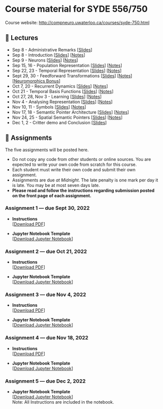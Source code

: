 # Course material for SYDE 556/750

Course website: http://compneuro.uwaterloo.ca/courses/syde-750.html

## 🎒 Lectures

- Sep 8 - Administrative Remarks [[Slides](https://github.com/celiasmith/syde556-f22/raw/master/lectures/lecture_00/syde556_lecture_00_slides_distr.pdf)]
- Sep 8 - Introduction [[Slides](https://github.com/celiasmith/syde556-f22/raw/master/lectures/lecture_01/syde556_lecture_01_slides_distr.pdf)] [[Notes](https://github.com/celiasmith/syde556-f22/raw/master/lectures/lecture_01/syde556_lecture_01_notes.pdf)]
- Sep 9 - Neurons [[Slides](https://github.com/celiasmith/syde556-f22/raw/master/lectures/lecture_02/syde556_lecture_02_slides_distr.pdf)] [[Notes](https://github.com/celiasmith/syde556-f22/raw/master/lectures/lecture_02/syde556_lecture_02_notes.pdf)]
- Sep 15, 16 - Population Representation [[Slides](https://github.com/celiasmith/syde556-f22/raw/master/lectures/lecture_03/syde556_lecture_03_slides_distr.pdf)] [[Notes](https://github.com/celiasmith/syde556-f22/raw/master/lectures/lecture_03/syde556_lecture_03_notes.pdf)]
- Sep 22, 23 - Temporal Representation [[Slides](https://github.com/celiasmith/syde556-f22/raw/master/lectures/lecture_04/syde556_lecture_04_slides_distr.pdf)] [[Notes](https://github.com/celiasmith/syde556-f22/raw/master/lectures/lecture_04/syde556_lecture_04_notes.pdf)]
- Sept 29, 30 - Feedforward Transformations [[Slides](https://github.com/celiasmith/syde556-f22/raw/master/lectures/lecture_05/syde556_lecture_05_slides_distr.pdf)] [[Notes](https://github.com/celiasmith/syde556-f22/raw/master/lectures/lecture_05/syde556_lecture_05_notes.pdf)][[Neuromorphics Bonus](https://github.com/celiasmith/syde556-f22/raw/master/lectures/lecture_05/neuromorphics_intro_2022.pdf)]
- Oct 7, 20 - Recurrent Dynamics [[Slides](https://github.com/celiasmith/syde556-f22/raw/master/lectures/lecture_06/syde556_lecture_06_slides_distr.pdf)] [[Notes](https://github.com/celiasmith/syde556-f22/raw/master/lectures/lecture_06/syde556_lecture_06_notes.pdf)]
- Oct 21 - Temporal Basis Functions [[Slides](https://github.com/celiasmith/syde556-f22/raw/master/lectures/lecture_07/syde556_lecture_07_slides_distr.pdf)] [[Notes](https://github.com/celiasmith/syde556-f22/raw/master/lectures/lecture_07/syde556_lecture_07_notes.pdf)]
- Oct 27, 28, Nov 3 - Learning [[Slides](https://github.com/celiasmith/syde556-f22/raw/master/lectures/lecture_08/syde556_lecture_08_slides_distr.pdf)] [[Notes](https://github.com/celiasmith/syde556-f22/raw/master/lectures/lecture_08/syde556_lecture_08_notes.pdf)]
- Nov 4 - Analysing Representation [[Slides](https://github.com/celiasmith/syde556-f22/raw/master/lectures/lecture_09/syde556_lecture_09_slides_distr.pdf)] [[Notes](https://github.com/celiasmith/syde556-f22/raw/master/lectures/lecture_09/syde556_lecture_09_notes.pdf)]
- Nov 10, 11 - Symbols [[Slides](https://github.com/celiasmith/syde556-f22/raw/master/lectures/lecture_10/syde556_lecture_10_slides_distr.pdf)] [[Notes](https://github.com/celiasmith/syde556-f22/raw/master/lectures/lecture_10/syde556_lecture_10_notes.pdf)]
- Nov 17, 18 - Semantic Pointer Architecture [[Slides](https://github.com/celiasmith/syde556-f22/raw/master/lectures/lecture_11/syde556_lecture_11_slides_distr.pdf)] [[Notes](https://github.com/celiasmith/syde556-f22/raw/master/lectures/lecture_11/syde556_lecture_11_notes.pdf)]
- Nov 24, 25 - Spatial Semantic Pointers [[Slides](https://github.com/celiasmith/syde556-f22/raw/master/lectures/lecture_14/syde556_lecture_14_slides.pdf)] [[Notes](https://github.com/celiasmith/syde556-f22/raw/master/lectures/lecture_14/syde556_lecture_14_notes.pdf)]
- Dec 1, 2 - Critter demo and Conclusion [[Slides](https://github.com/celiasmith/syde556-f22/raw/master/lectures/lecture_14/syde556_lecture_13_slides.pdf)]

## 📝 Assignments

The five assignments will be posted here.

 * Do not copy any code from other students or online sources.  You are expected to write your own code from scratch for this course.
 * Each student must write their own code and submit their own assignment.
 * Assignments are due _at Midnight_.  The late penalty is one mark per day it is late. You may be at most seven days late.
 * **Please read and follow the instructions regarding submission posted on the front page of each assignment.**
 
### Assignment 1 ― due Sept 30, 2022

-   **Instructions**  
  [[Download PDF](https://github.com/celiasmith/syde556-f22/raw/master/assignments/assignment_01/syde556_assignment_01.pdf)]

-   **Jupyter Notebook Template**  
  [[Download Jupyter Notebook](https://github.com/celiasmith/syde556-f22/raw/master/assignments/assignment_01/syde556_assignment_01_template.ipynb)]


### Assignment 2 ― due Oct 21, 2022

-   **Instructions**  
  [[Download PDF](https://github.com/celiasmith/syde556-f22/raw/master/assignments/assignment_02/syde556_assignment_02.pdf)]

-   **Jupyter Notebook Template**  
  [[Download Jupyter Notebook](https://github.com/celiasmith/syde556-f22/raw/master/assignments/assignment_02/syde556_assignment_02_template.ipynb)]

### Assignment 3 ― due Nov 4, 2022

-   **Instructions**  
  [[Download PDF](https://github.com/celiasmith/syde556-f22/raw/master/assignments/assignment_03/syde556_assignment_03.pdf)]

-   **Jupyter Notebook Template**  
  [[Download Jupyter Notebook](https://github.com/celiasmith/syde556-f22/raw/master/assignments/assignment_03/syde556_assignment_03_template.ipynb)]

### Assignment 4 ― due Nov 18, 2022

-   **Instructions**  
  [[Download PDF](https://github.com/celiasmith/syde556-f22/raw/master/assignments/assignment_04/syde556_assignment_04.pdf)]

-   **Jupyter Notebook Template**  
  [[Download Jupyter Notebook](https://github.com/celiasmith/syde556-f22/raw/master/assignments/assignment_04/syde556_assignment_04_template.ipynb)]

### Assignment 5 ― due Dec 2, 2022

-   **Jupyter Notebook Template**  
  [[Download Jupyter Notebook](https://github.com/celiasmith/syde556-f22/raw/master/assignments/assignment_05/syde556_assignment_05_template.ipynb)]
  <br>Note: All Instructions are included in the notebook.
 
